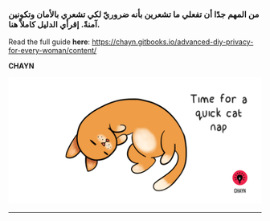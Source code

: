 ### من المهم جدًا أن تفعلي ما تشعرين بأنه ضروريّ لكي تشعري بالأمان وتكونين آمنةً. إقرأي الدليل كاملاً هنا.


Read the full guide **here**: https://chayn.gitbooks.io/advanced-diy-privacy-for-every-woman/content/

**CHAYN**

![](/assets/Cat-nap--medium.gif)

---